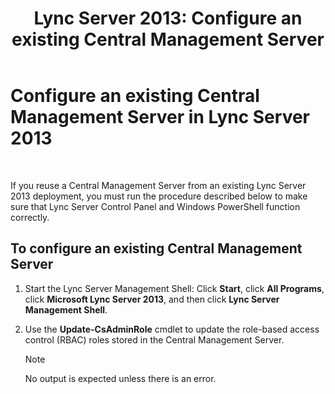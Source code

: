 ﻿---
title: 'Lync Server 2013: Configure an existing Central Management Server'
TOCTitle: Configure an existing Central Management Server
ms:assetid: d715b24a-1256-4a7c-a5ef-1cee41d6b733
ms:mtpsurl: https://technet.microsoft.com/en-us/library/JJ205315(v=OCS.15)
ms:contentKeyID: 48185584
ms.date: 07/23/2014
mtps_version: v=OCS.15
---

# Configure an existing Central Management Server in Lync Server 2013

 


If you reuse a Central Management Server from an existing Lync Server 2013 deployment, you must run the procedure described below to make sure that Lync Server Control Panel and Windows PowerShell function correctly.

## To configure an existing Central Management Server

1.  Start the Lync Server Management Shell: Click **Start**, click **All Programs**, click **Microsoft Lync Server 2013**, and then click **Lync Server Management Shell**.

2.  Use the **Update-CsAdminRole** cmdlet to update the role-based access control (RBAC) roles stored in the Central Management Server.
    

    > [!NOTE]
    > No output is expected unless there is an error.


